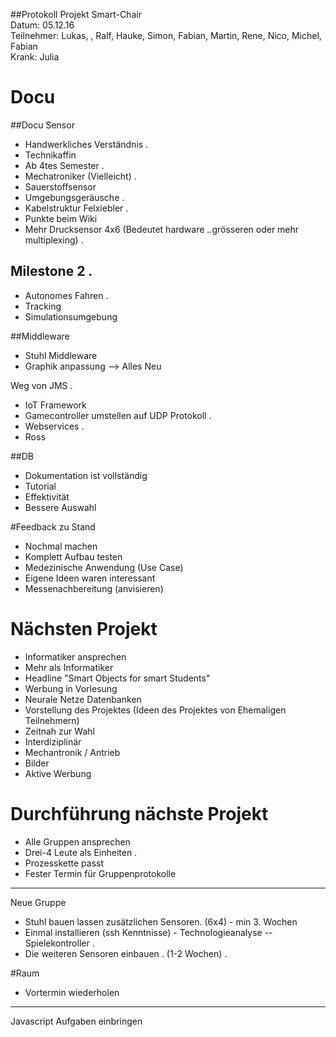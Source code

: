 ##Protokoll Projekt Smart-Chair      
Datum: 05.12.16    
Teilnehmer: Lukas, , Ralf, Hauke, Simon, Fabian,  Martin, Rene, Nico, Michel, Fabian     
Krank: Julia


# Docu
##Docu Sensor    
- Handwerkliches Verständnis .   
- Technikaffin     
- Ab 4tes Semester .  
- Mechatroniker (Vielleicht) .   
- Sauerstoffsensor    
- Umgebungsgeräusche .  
- Kabelstruktur Felxiebler .  
- Punkte beim Wiki     
- Mehr Drucksensor 4x6 (Bedeutet hardware ..grösseren oder mehr multiplexing) .  

Milestone 2 .    
--------------------      
- Autonomes Fahren .     
- Tracking      
- Simulationsumgebung      

##Middleware     
- Stuhl Middleware     
- Graphik anpassung
--> Alles Neu

Weg von JMS .   
- IoT Framework   
- Gamecontroller umstellen auf UDP Protokoll .   
- Webservices .      
- Ross     

##DB    
- Dokumentation ist vollständig
- Tutorial 
- Effektivität 
- Bessere Auswahl 


#Feedback zu Stand 
- Nochmal machen
- Komplett Aufbau testen 
- Medezinische Anwendung  (Use Case)
- Eigene Ideen waren interessant 
- Messenachbereitung (anvisieren) 

# Nächsten Projekt 
- Informatiker ansprechen
- Mehr als Informatiker 
- Headline "Smart Objects for smart Students"
- Werbung in Vorlesung 
- Neurale Netze Datenbanken 
- Vorstellung des Projektes (Ideen des Projektes von Ehemaligen Teilnehmern) 
- Zeitnah zur Wahl
- Interdiziplinär 
- Mechantronik / Antrieb 
- Bilder
- Aktive Werbung 

# Durchführung nächste Projekt 
- Alle Gruppen ansprechen      
- Drei-4 Leute als Einheiten .   
- Prozesskette passt     
- Fester Termin für Gruppenprotokolle    
----------------      
Neue Gruppe
- Stuhl bauen lassen zusätzlichen Sensoren. (6x4) - min 3. Wochen   
- Einmal installieren (ssh Kenntnisse) - Technologieanalyse
-- Spielekontroller .   
- Die weiteren Sensoren einbauen .  (1-2 Wochen) .   

#Raum     
- Vortermin wiederholen 


-----------------      
Javascript Aufgaben einbringen 

